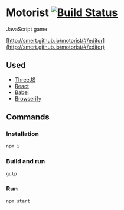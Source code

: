 # Motorist [![Build Status](http://img.shields.io/travis/Smert/motorist.svg?style=flat)](https://travis-ci.org/Smert/motorist)

JavaScript game

[http://smert.github.io/motorist/#/editor](http://smert.github.io/motorist/#/editor)

## Used

* [ThreeJS](http://threejs.org/)
* [React](http://facebook.github.io/react/)
* [Babel](https://babeljs.io/)
* [Browserify](http://browserify.org/)

## Commands

### Installation

```sh
npm i
```

### Build and run

```sh
gulp
```

### Run

```sh
npm start
```
